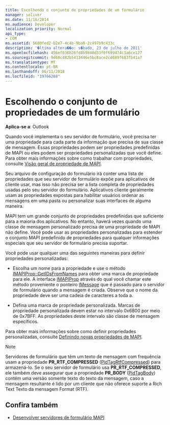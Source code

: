 ```yaml
---
title: Escolhendo o conjunto de propriedades de um formulário
manager: soliver
ms.date: 11/16/2014
ms.audience: Developer
localization_priority: Normal
api_type:
- COM
ms.assetid: 5680fed2-b2e7-4c4b-9ba8-2c497b9c433c
description: '�ltima altera��o: s�bado, 23 de julho de 2011'
ms.openlocfilehash: 456ef036b26fd8b9840d33f0f699474c3a6ce127
ms.sourcegitcommit: 9d60cd82b5413446e5bc8ace2cd689f683fb41a7
ms.translationtype: MT
ms.contentlocale: pt-BR
ms.lasthandoff: 06/11/2018
ms.locfileid: "19766288"
---
```

# <a name="choosing-a-forms-property-set"></a>Escolhendo o conjunto de propriedades de um formulário

**Aplica-se a**: Outlook 
  
Quando você implementa o seu servidor de formulário, você precisa ter uma propriedade para cada parte da informação que precisa de sua classe de mensagem. Essas propriedades podem ser propriedades predefinidas de MAPI ou eles podem ser propriedades personalizadas que você define. Para obter mais informações sobre como trabalhar com propriedades, consulte [Visão geral de propriedade de MAPI](mapi-property-overview.md).
  
Seu arquivo de configuração do formulário irá conter uma lista de propriedades que seu servidor de formulário expõe para aplicativos de cliente usar, mas isso não precisa ser a lista completa de propriedades usadas pelo seu servidor do formulário. Aplicativos cliente geralmente usam as propriedades expostas para habilitar usuários ordenar as mensagens em uma pasta ou personalizar suas interfaces de alguma maneira.
  
MAPI tem um grande conjunto de propriedades predefinidas que suficiente para a maioria dos aplicativos. No entanto, haverá vezes quando uma classe de mensagem personalizado precisa de uma propriedade de MAPI não define. Você pode usar as propriedades personalizadas para estender o conjunto MAPI predefinido de propriedades para qualquer informações especiais que seu servidor de formulário precisa suportar.
  
Você pode usar qualquer uma das seguintes maneiras para definir propriedades personalizadas:
  
- Escolha um nome para a propriedade e use o método [IMAPIProp::GetIDsFromNames](imapiprop-getidsfromnames.md) para obter uma marca de propriedade para ele. A interface [IMAPIProp](imapipropiunknown.md) através do qual você chamar este método proveniente o ponteiro [IMessage](imessageimapiprop.md) que é passado para o servidor de formulário quando a mensagem é criada. Observe que o nome da propriedade deve ser uma cadeia de caracteres a toda a. 
    
- Defina uma marca de propriedade personalizada. Marcas de propriedade personalizada devem estar no intervalo 0x6800 por meio de 0x7BFF. As propriedades deste intervalo são classe de mensagem específicos.
    
Para obter mais informações sobre como definir propriedades personalizadas, consulte [Definindo novas propriedades de MAPI](defining-new-mapi-properties.md).
  
> [!NOTE]
> Servidores de formulário que têm um texto de mensagem com frequência usam a propriedade **PR_RTF_COMPRESSED** ([PidTagRtfCompressed](pidtagrtfcompressed-canonical-property.md)) para armazená-lo. Se o seu servidor de formulário usa **PR_RTF_COMPRESSED**, ele também deve assegurar que a propriedade **PR_BODY** ([PidTagBody](pidtagbody-canonical-property.md)) contém uma versão somente texto do texto da mensagem, caso a mensagem resultante é lido por um cliente que não oferece suporte a Rich Text Texto da mensagem Format (RTF). 
  
## <a name="see-also"></a>Confira também

- [Desenvolver servidores de formulário MAPI](developing-mapi-form-servers.md)


